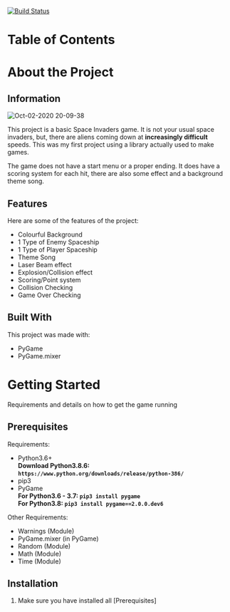 [![Build Status](https://travis-ci.org/RealKevinApetrei/Space-Invaders.svg?branch=master)](https://travis-ci.org/RealKevinApetrei/Space-Invaders)

# Table of Contents

# About the Project
## Information
![Oct-02-2020 20-09-38](https://user-images.githubusercontent.com/65184258/94960718-3f414580-04eb-11eb-9109-e5c3d94e9a0d.gif)

This project is a basic Space Invaders game. It is not your usual space invaders, but, there are aliens coming down at **increasingly difficult** speeds. This was my first project using a library actually used to make games.

The game does not have a start menu or a proper ending. It does have a scoring system for each hit, there are also some effect and a background theme song.

## Features
Here are some of the features of the project:

- Colourful Background
- 1 Type of Enemy Spaceship
- 1 Type of Player Spaceship
- Theme Song
- Laser Beam effect
- Explosion/Collision effect
- Scoring/Point system
- Collision Checking
- Game Over Checking

## Built With
This project was made with:

- PyGame
- PyGame.mixer

# Getting Started
Requirements and details on how to get the game running

## Prerequisites
Requirements:

- Python3.6+\
  **Download Python3.8.6: `https://www.python.org/downloads/release/python-386/`**
- pip3
- PyGame\
  **For Python3.6 - 3.7: `pip3 install pygame`**\
  **For Python3.8: `pip3 install pygame==2.0.0.dev6`**
  
Other Requirements:

- Warnings (Module)
- PyGame.mixer (in PyGame)
- Random (Module)
- Math (Module)
- Time (Module)

## Installation
1. Make sure you have installed all [Prerequisites]

  
